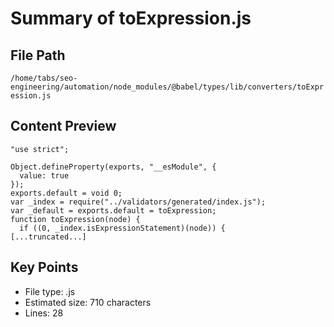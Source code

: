 # Summary of toExpression.js
  
## File Path
`/home/tabs/seo-engineering/automation/node_modules/@babel/types/lib/converters/toExpression.js`

## Content Preview
```
"use strict";

Object.defineProperty(exports, "__esModule", {
  value: true
});
exports.default = void 0;
var _index = require("../validators/generated/index.js");
var _default = exports.default = toExpression;
function toExpression(node) {
  if ((0, _index.isExpressionStatement)(node)) {
[...truncated...]
```

## Key Points
- File type: .js
- Estimated size: 710 characters
- Lines: 28
